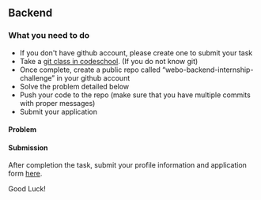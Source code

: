 ## Backend

### What you need to do

* If you don't have github account, please create one to submit your task
* Take a [git class in codeschool](https://www.codeschool.com/courses/try-git). (If you do not know git)
* Once complete, create a public repo called “webo-backend-internship-challenge” in your github account
* Solve the problem detailed below
* Push your code to the repo (make sure that you have multiple commits with proper messages) 
* Submit your application

#### Problem


#### Submission

After completion the task, submit your profile information and application form [here](https://forms.gle/uGUHKif6YoLMh2Mc7). 

Good Luck!

